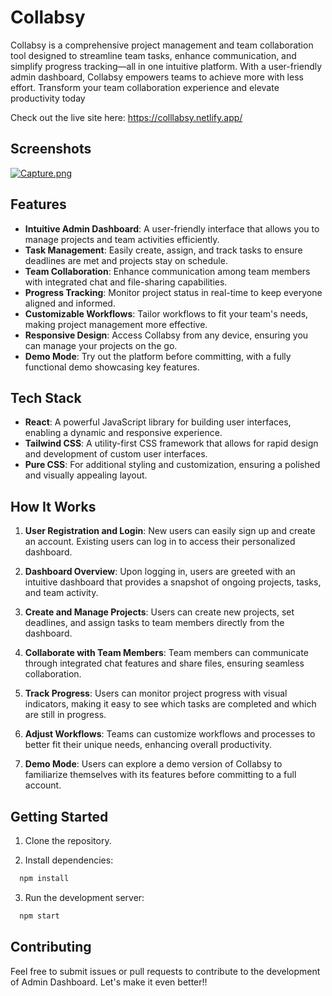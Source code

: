 
# Collabsy

Collabsy is a comprehensive project management and team collaboration tool designed to streamline team tasks, enhance communication, and simplify progress tracking—all in one intuitive platform. With a user-friendly admin dashboard, Collabsy empowers teams to achieve more with less effort. Transform your team collaboration experience and elevate productivity today

Check out the live site here: https://colllabsy.netlify.app/



## Screenshots

[![Capture.png](https://i.postimg.cc/3rS7fmQg/Capture.png)](https://postimg.cc/3WvPdyRR)


## Features

- **Intuitive Admin Dashboard**: A user-friendly interface that allows you to manage projects and team activities efficiently.
- **Task Management**: Easily create, assign, and track tasks to ensure deadlines are met and projects stay on schedule.
- **Team Collaboration**: Enhance communication among team members with integrated chat and file-sharing capabilities.
- **Progress Tracking**: Monitor project status in real-time to keep everyone aligned and informed.
- **Customizable Workflows**: Tailor workflows to fit your team's needs, making project management more effective.
- **Responsive Design**: Access Collabsy from any device, ensuring you can manage your projects on the go.
- **Demo Mode**: Try out the platform before committing, with a fully functional demo showcasing key features.
## Tech Stack

- **React**: A powerful JavaScript library for building user interfaces, enabling a dynamic and responsive experience.
- **Tailwind CSS**: A utility-first CSS framework that allows for rapid design and development of custom user interfaces.
- **Pure CSS**: For additional styling and customization, ensuring a polished and visually appealing layout.
## How It Works

1. **User Registration and Login**: New users can easily sign up and create an account. Existing users can log in to access their personalized dashboard.

2. **Dashboard Overview**: Upon logging in, users are greeted with an intuitive dashboard that provides a snapshot of ongoing projects, tasks, and team activity.

3. **Create and Manage Projects**: Users can create new projects, set deadlines, and assign tasks to team members directly from the dashboard.

4. **Collaborate with Team Members**: Team members can communicate through integrated chat features and share files, ensuring seamless collaboration.

5. **Track Progress**: Users can monitor project progress with visual indicators, making it easy to see which tasks are completed and which are still in progress.

6. **Adjust Workflows**: Teams can customize workflows and processes to better fit their unique needs, enhancing overall productivity.

7. **Demo Mode**: Users can explore a demo version of Collabsy to familiarize themselves with its features before committing to a full account.

## Getting Started

1. Clone the repository.

2. Install dependencies:

```bash
  npm install
```

3. Run the development server:

```bash
  npm start
```    
## Contributing

Feel free to submit issues or pull requests to contribute to the development of Admin Dashboard. Let's make it even better!!

